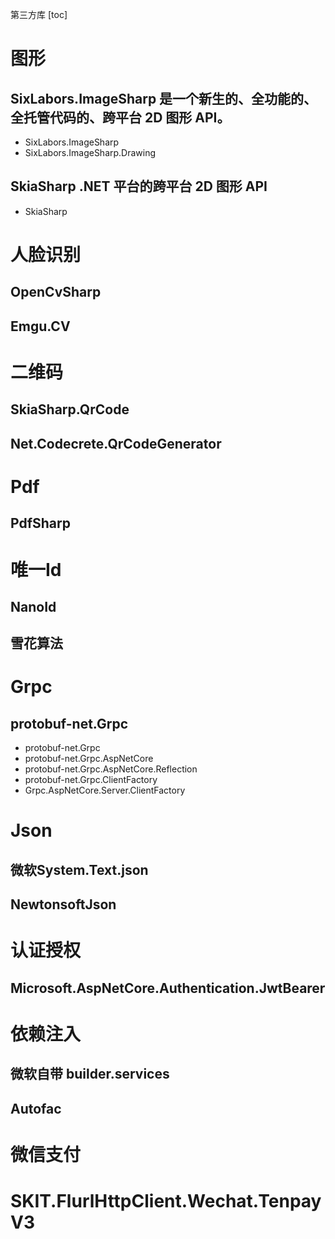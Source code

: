 第三方库
[toc]

# 图形
## SixLabors.ImageSharp 是一个新生的、全功能的、全托管代码的、跨平台 2D 图形 API。
- SixLabors.ImageSharp
- SixLabors.ImageSharp.Drawing

## SkiaSharp .NET 平台的跨平台 2D 图形 API
- SkiaSharp

# 人脸识别
## OpenCvSharp

## Emgu.CV

# 二维码
## SkiaSharp.QrCode

## Net.Codecrete.QrCodeGenerator

# Pdf
## PdfSharp

# 唯一Id
## NanoId

## 雪花算法

# Grpc
## protobuf-net.Grpc
- protobuf-net.Grpc
- protobuf-net.Grpc.AspNetCore
- protobuf-net.Grpc.AspNetCore.Reflection
- protobuf-net.Grpc.ClientFactory
- Grpc.AspNetCore.Server.ClientFactory

# Json
## 微软System.Text.json

## NewtonsoftJson

# 认证授权
## Microsoft.AspNetCore.Authentication.JwtBearer

# 依赖注入
## 微软自带 builder.services

## Autofac

# 微信支付
# SKIT.FlurlHttpClient.Wechat.TenpayV3


